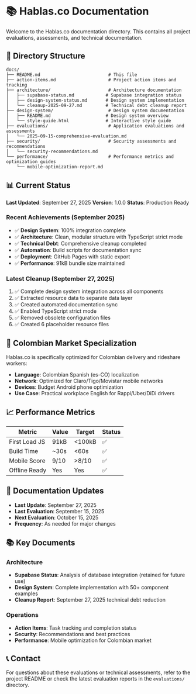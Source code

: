 # 📚 Hablas.co Documentation

Welcome to the Hablas.co documentation directory. This contains all project evaluations, assessments, and technical documentation.

## 📁 Directory Structure

```
docs/
├── README.md                          # This file
├── action-items.md                    # Project action items and tracking
├── architecture/                      # Architecture documentation
│   ├── supabase-status.md            # Supabase integration status
│   ├── design-system-status.md       # Design system implementation
│   └── cleanup-2025-09-27.md         # Technical debt cleanup report
├── design-system/                     # Design system documentation
│   ├── README.md                     # Design system overview
│   └── style-guide.html              # Interactive style guide
├── evaluations/                       # Application evaluations and assessments
│   └── 2025-09-15-comprehensive-evaluation.md
├── security/                          # Security assessments and recommendations
│   └── security-recommendations.md
└── performance/                       # Performance metrics and optimization guides
    └── mobile-optimization-report.md
```

## 📊 Current Status

**Last Updated**: September 27, 2025
**Version**: 1.0.0
**Status**: Production Ready

### Recent Achievements (September 2025)
- ✅ **Design System**: 100% integration complete
- ✅ **Architecture**: Clean, modular structure with TypeScript strict mode
- ✅ **Technical Debt**: Comprehensive cleanup completed
- ✅ **Automation**: Build scripts for documentation sync
- ✅ **Deployment**: GitHub Pages with static export
- ✅ **Performance**: 91kB bundle size maintained

### Latest Cleanup (September 27, 2025)
1. ✅ Complete design system integration across all components
2. ✅ Extracted resource data to separate data layer
3. ✅ Created automated documentation sync
4. ✅ Enabled TypeScript strict mode
5. ✅ Removed obsolete configuration files
6. ✅ Created 6 placeholder resource files

## 🎯 Colombian Market Specialization

Hablas.co is specifically optimized for Colombian delivery and rideshare workers:

- **Language**: Colombian Spanish (es-CO) localization
- **Network**: Optimized for Claro/Tigo/Movistar mobile networks
- **Devices**: Budget Android phone optimization
- **Use Case**: Practical workplace English for Rappi/Uber/DiDi drivers

## 📈 Performance Metrics

| Metric | Value | Target | Status |
|--------|-------|---------|---------|
| First Load JS | 91kB | <100kB | ✅ |
| Build Time | ~30s | <60s | ✅ |
| Mobile Score | 9/10 | >8/10 | ✅ |
| Offline Ready | Yes | Yes | ✅ |

## 🔄 Documentation Updates

- **Last Update**: September 27, 2025
- **Last Evaluation**: September 15, 2025
- **Next Evaluation**: October 15, 2025
- **Frequency**: As needed for major changes

## 📚 Key Documents

### Architecture
- **Supabase Status**: Analysis of database integration (retained for future use)
- **Design System**: Complete implementation with 50+ component examples
- **Cleanup Report**: September 27, 2025 technical debt reduction

### Operations
- **Action Items**: Task tracking and completion status
- **Security**: Recommendations and best practices
- **Performance**: Mobile optimization for Colombian market

## 📞 Contact

For questions about these evaluations or technical assessments, refer to the project README or check the latest evaluation reports in the `evaluations/` directory.
